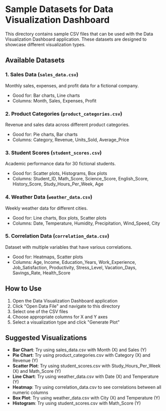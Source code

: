 # Sample Datasets for Data Visualization Dashboard

This directory contains sample CSV files that can be used with the Data Visualization Dashboard application. These datasets are designed to showcase different visualization types.

## Available Datasets

### 1. Sales Data (`sales_data.csv`)
Monthly sales, expenses, and profit data for a fictional company.
- Good for: Bar charts, Line charts
- Columns: Month, Sales, Expenses, Profit

### 2. Product Categories (`product_categories.csv`)
Revenue and sales data across different product categories.
- Good for: Pie charts, Bar charts
- Columns: Category, Revenue, Units_Sold, Average_Price

### 3. Student Scores (`student_scores.csv`)
Academic performance data for 30 fictional students.
- Good for: Scatter plots, Histograms, Box plots
- Columns: Student_ID, Math_Score, Science_Score, English_Score, History_Score, Study_Hours_Per_Week, Age

### 4. Weather Data (`weather_data.csv`)
Weekly weather data for different cities.
- Good for: Line charts, Box plots, Scatter plots
- Columns: Date, Temperature, Humidity, Precipitation, Wind_Speed, City

### 5. Correlation Data (`correlation_data.csv`)
Dataset with multiple variables that have various correlations.
- Good for: Heatmaps, Scatter plots
- Columns: Age, Income, Education_Years, Work_Experience, Job_Satisfaction, Productivity, Stress_Level, Vacation_Days, Savings_Rate, Health_Score

## How to Use

1. Open the Data Visualization Dashboard application
2. Click "Open Data File" and navigate to this directory
3. Select one of the CSV files
4. Choose appropriate columns for X and Y axes
5. Select a visualization type and click "Generate Plot"

## Suggested Visualizations

- **Bar Chart**: Try using sales_data.csv with Month (X) and Sales (Y)
- **Pie Chart**: Try using product_categories.csv with Category (X) and Revenue (Y)
- **Scatter Plot**: Try using student_scores.csv with Study_Hours_Per_Week (X) and Math_Score (Y)
- **Line Chart**: Try using weather_data.csv with Date (X) and Temperature (Y)
- **Heatmap**: Try using correlation_data.csv to see correlations between all numeric columns
- **Box Plot**: Try using weather_data.csv with City (X) and Temperature (Y)
- **Histogram**: Try using student_scores.csv with Math_Score (Y) 